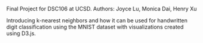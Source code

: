 Final Project for DSC106 at UCSD.
Authors: Joyce Lu, Monica Dai, Henry Xu

Introducing k-nearest neighbors and how it can be used for handwritten digit classification using the MNIST dataset with visualizations created using D3.js.
